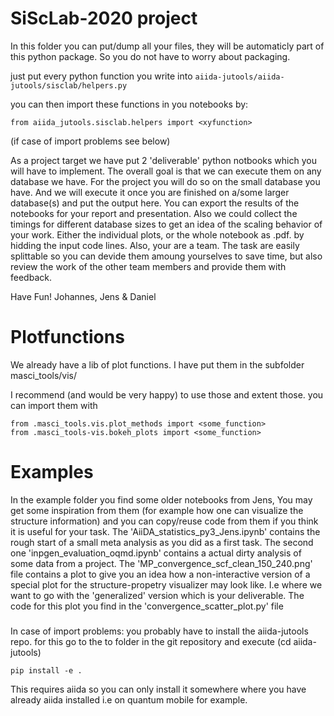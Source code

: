 SiScLab-2020 project
====================

In this folder you can put/dump all your files, they will be automaticly part of this python package.
So you do not have to worry about packaging.

just put every python function you write into `aiida-jutools/aiida-jutools/sisclab/helpers.py`

you can then import these functions in you notebooks by:

```
from aiida_jutools.sisclab.helpers import <xyfunction>
```
(if case of import problems see below)

As a project target we have put 2 'deliverable' python notbooks which you will have to implement.
The overall goal is that we can execute them on any database we have.
For the project you will do so on the small database you have.
And we will execute it once you are finished on a/some larger database(s) and put the output here.
You can export the results of the notebooks for your report and presentation. Also we could collect the timings for different database sizes to get an idea of the scaling behavior of your work. Either the individual plots, or the whole notebook as .pdf. by hidding the input code lines.
Also, your are a team. The task are easily splittable so you can devide them amoung yourselves to save time, but also review the work of the other team members and provide them with feedback.

Have Fun! Johannes, Jens & Daniel

# Plotfunctions
We already have a lib of plot functions. I have put them in the subfolder masci_tools/vis/

I recommend (and would be very happy) to use those and extent those.
you can import them with
```
from .masci_tools.vis.plot_methods import <some_function>
from .masci_tools-vis.bokeh_plots import <some_function>
```
# Examples

In the example folder you find some older notebooks from Jens,
You may get some inspiration from them (for example how one can visualize the structure information) and you can copy/reuse code from them if you think it is useful for your task.
The 'AiiDA_statistics_py3_Jens.ipynb' contains the rough start of a small meta analysis as you did as a first task.
The second one 'inpgen_evaluation_oqmd.ipynb' contains a actual dirty analysis of some data from a project.
The 'MP_convergence_scf_clean_150_240.png' file contains a plot to give you an idea how a non-interactive version of a special plot for the structure-propetry visualizer may look like. I.e where we want to go with the 'generalized' version which is your deliverable. The code for this plot you find in the 'convergence_scatter_plot.py' file

#####
In case of import problems: you probably have to install the aiida-jutools repo.
for this go to the to folder in the git repository and execute
(cd aiida-jutools)
```
pip install -e .
```
This requires aiida so you can only install it somewhere where you have already aiida installed i.e on quantum mobile for example.
